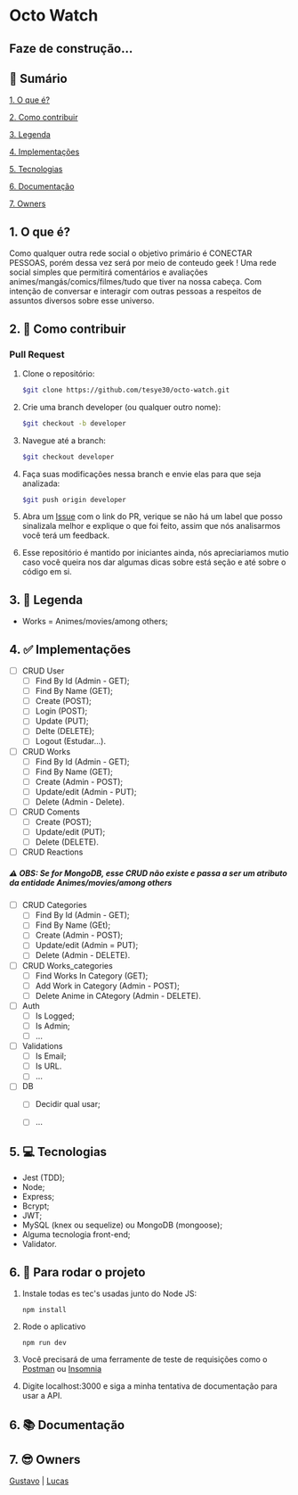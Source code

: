 # Octo Watch

## Faze de construção...
## 📕 Sumário
[1. O que é?](https://github.com/tesye30/octo-watch#1--o-que-%C3%A9)

[2. Como contribuir](https://github.com/tesye30/octo-watch#2-como-contribuir)

[3. Legenda](https://github.com/tesye30/octo-watch#3--legenda)

[4. Implementações](https://github.com/tesye30/octo-watch#4--implementa%C3%A7%C3%B5es)

[5. Tecnologias](https://github.com/tesye30/octo-watch#5--tecnologias)

[6. Documentação](https://github.com/tesye30/octo-watch#6--documenta%C3%A7%C3%A3o)

[7. Owners](https://github.com/tesye30/octo-watch#7--owners)

## 1. O que é?
Como qualquer outra rede social o objetivo primário é CONECTAR PESSOAS, porém dessa vez será por meio de conteudo geek !
Uma rede social simples que permitirá comentários e avaliações animes/mangás/comics/filmes/tudo que tiver na nossa cabeça. Com intenção de conversar e interagir com outras pessoas a respeitos de assuntos diversos sobre esse universo.

## 2. 🤔 Como contribuir
### Pull Request
1. Clone o repositório:
    ```sh
    $git clone https://github.com/tesye30/octo-watch.git
    ```

2. Crie uma branch developer (ou qualquer outro nome):
    ```sh
    $git checkout -b developer
    ```

3. Navegue até a branch:
    ```sh
    $git checkout developer
    ```

4. Faça suas modificações nessa branch e envie elas para que seja analizada:
    ```sh
    $git push origin developer
    ```

5. Abra um [Issue](https://github.com/tesye30/octo-watch/issues) com o link do PR, verique se não há um label que posso sinalizala melhor e explique o que foi feito, assim que nós analisarmos você terá um feedback.

6. Esse repositório é mantido por iniciantes ainda, nós apreciariamos mutio caso você queira nos dar algumas dicas sobre está seção e até sobre o código em si.

## 3. 📖 Legenda
- Works = Animes/movies/among others;

## 4. ✅ Implementações
 - [ ] CRUD User
    - [ ] Find By Id (Admin - GET);
    - [ ] Find By Name (GET);
    - [ ] Create (POST);
    - [ ] Login (POST);
    - [ ] Update (PUT);
    - [ ] Delte (DELETE);
    - [ ] Logout (Estudar...).

- [ ] CRUD Works
    - [ ] Find By Id (Admin - GET);
    - [ ] Find By Name (GET);
    - [ ] Create (Admin - POST);
    - [ ] Update/edit (Admin - PUT);
    - [ ] Delete (Admin - Delete).

 - [ ] CRUD Coments
    - [ ] Create (POST);
    - [ ] Update/edit (PUT);
    - [ ] Delete (DELETE).

- [ ] CRUD Reactions 

##### ⚠ OBS: Se for MongoDB, esse CRUD não existe e passa a ser um atributo da entidade Animes/movies/among others
- [ ] CRUD Categories
    - [ ] Find By Id (Admin - GET);
    - [ ] Find By Name (GEt);
    - [ ] Create (Admin - POST);
    - [ ] Update/edit (Admin = PUT);
    - [ ] Delete (Admin - DELETE).

- [ ] CRUD Works_categories
    - [ ] Find Works In Category (GET);
    - [ ] Add Work in Category (Admin - POST);
    - [ ] Delete Anime in CAtegory (Admin - DELETE).

- [ ] Auth
    - [ ] Is Logged;
    - [ ] Is Admin;
    - [ ] ...

- [ ] Validations
    - [ ] Is Email;
    - [ ] Is URL.
    - [ ] ...

- [ ] DB
    - [ ] Decidir qual usar;
    - [ ] ...


    
## 5. 💻 Tecnologias
* Jest (TDD);
* Node;
* Express;
* Bcrypt;
* JWT;
* MySQL (knex ou sequelize) ou MongoDB (mongoose);
* Alguma tecnologia front-end;
* Validator.

## 6. 🎉 Para rodar o projeto
1. Instale todas es tec's usadas junto do Node JS:

    ```
    npm install
    ```
2. Rode o aplicativo

    ```
    npm run dev
    ```
3. Você precisará de uma ferramente de teste de requisições como o [Postman](https://www.postman.com/) ou [Insomnia](https://insomnia.rest/)
4. Digite localhost:3000 e siga a minha tentativa de documentação para usar a API.

## 6. 📚 Documentação

## 7. 😎 Owners
[Gustavo](https://github.com/GustavoGomesDias) | [Lucas](https://github.com/tesye30)
